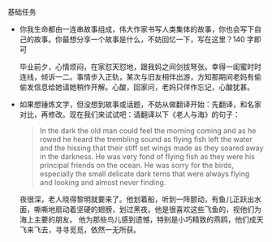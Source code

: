 基础任务
- 你我生命都由一连串故事组成，伟大作家书写人类集体的故事，你也会写下自己的故事。你最想分享一个故事是什么，不妨回忆一下，写在这里？140 字即可

  毕业前夕，心情烦闷，在家怼天怼地，跟我妈之间剑拔弩张。幸得一闺蜜时时连线，倾诉一二。事情步入正轨，某次与旧友相伴出游，方知那期间老妈有偷偷发信息给她请她稍作开解。心酸，回家问，老妈只佯作忘记，心酸犹甚。

- 如果想锤炼文字，但没想到故事或话题，不妨从做翻译开始：先翻译，和名家对比，再修改。现在我们来试试吧：请翻译以下《老人与海》的句子：

  >In the dark the old man could feel the morning coming and as he rowed he heard the trembling sound as flying fish left the water and the hissing that their stiff set wings made as they soared away in the darkness. He was very fond of flying fish as they were his principal friends on the ocean. He was sorry for the birds, especially the small delicate dark terns that were always flying and looking and almost never finding.


   夜很深，老人晓得黎明就要来了。他划着船，听到一阵颤动，有鱼儿正跃出水面，嘶嘶地扇动着坚硬的翅膀，划过黑夜。他是很喜欢这些飞鱼的，视他们为海上主要的朋友。
他为那些鸟儿感到遗憾，特别是小巧精致的燕鸥，他们成天飞来飞去，寻寻觅觅，依然一无所获。


